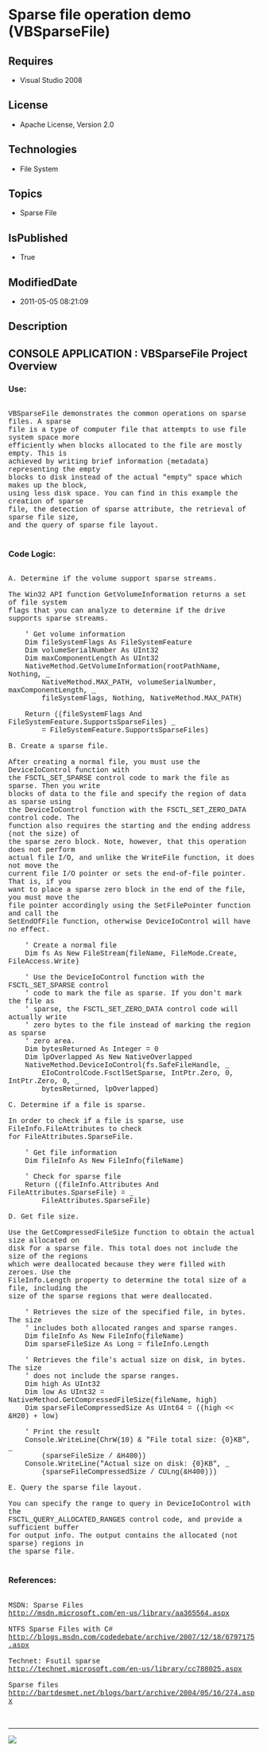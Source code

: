 # Sparse file operation demo (VBSparseFile)
## Requires
* Visual Studio 2008
## License
* Apache License, Version 2.0
## Technologies
* File System
## Topics
* Sparse File
## IsPublished
* True
## ModifiedDate
* 2011-05-05 08:21:09
## Description

<p style="font-family:Courier New"></p>
<h2>CONSOLE APPLICATION : VBSparseFile Project Overview</h2>
<p style="font-family:Courier New"></p>
<h3>Use:</h3>
<p style="font-family:Courier New"><br>
VBSparseFile demonstrates the common operations on sparse files. A sparse <br>
file is a type of computer file that attempts to use file system space more <br>
efficiently when blocks allocated to the file are mostly empty. This is <br>
achieved by writing brief information (metadata) representing the empty <br>
blocks to disk instead of the actual &quot;empty&quot; space which makes up the block,
<br>
using less disk space. You can find in this example the creation of sparse <br>
file, the detection of sparse attribute, the retrieval of sparse file size, <br>
and the query of sparse file layout.<br>
<br>
</p>
<h3>Code Logic:</h3>
<p style="font-family:Courier New"><br>
A. Determine if the volume support sparse streams.<br>
<br>
The Win32 API function GetVolumeInformation returns a set of file system <br>
flags that you can analyze to determine if the drive supports sparse streams. <br>
<br>
&nbsp;&nbsp;&nbsp;&nbsp;' Get volume information<br>
&nbsp;&nbsp;&nbsp;&nbsp;Dim fileSystemFlags As FileSystemFeature<br>
&nbsp;&nbsp;&nbsp;&nbsp;Dim volumeSerialNumber As UInt32<br>
&nbsp;&nbsp;&nbsp;&nbsp;Dim maxComponentLength As UInt32<br>
&nbsp;&nbsp;&nbsp;&nbsp;NativeMethod.GetVolumeInformation(rootPathName, Nothing, _<br>
&nbsp;&nbsp;&nbsp;&nbsp;&nbsp;&nbsp;&nbsp;&nbsp;NativeMethod.MAX_PATH, volumeSerialNumber, maxComponentLength, _<br>
&nbsp;&nbsp;&nbsp;&nbsp;&nbsp;&nbsp;&nbsp;&nbsp;fileSystemFlags, Nothing, NativeMethod.MAX_PATH)<br>
<br>
&nbsp;&nbsp;&nbsp;&nbsp;Return ((fileSystemFlags And FileSystemFeature.SupportsSparseFiles) _<br>
&nbsp;&nbsp;&nbsp;&nbsp;&nbsp;&nbsp;&nbsp;&nbsp;= FileSystemFeature.SupportsSparseFiles)<br>
<br>
B. Create a sparse file.<br>
<br>
After creating a normal file, you must use the DeviceIoControl function with <br>
the FSCTL_SET_SPARSE control code to mark the file as sparse. Then you write <br>
blocks of data to the file and specify the region of data as sparse using <br>
the DeviceIoControl function with the FSCTL_SET_ZERO_DATA control code. The <br>
function also requires the starting and the ending address (not the size) of <br>
the sparse zero block. Note, however, that this operation does not perform <br>
actual file I/O, and unlike the WriteFile function, it does not move the <br>
current file I/O pointer or sets the end-of-file pointer. That is, if you <br>
want to place a sparse zero block in the end of the file, you must move the <br>
file pointer accordingly using the SetFilePointer function and call the <br>
SetEndOfFile function, otherwise DeviceIoControl will have no effect. <br>
<br>
&nbsp;&nbsp;&nbsp;&nbsp;' Create a normal file<br>
&nbsp;&nbsp;&nbsp;&nbsp;Dim fs As New FileStream(fileName, FileMode.Create, FileAccess.Write)<br>
<br>
&nbsp;&nbsp;&nbsp;&nbsp;' Use the DeviceIoControl function with the FSCTL_SET_SPARSE control
<br>
&nbsp;&nbsp;&nbsp;&nbsp;' code to mark the file as sparse. If you don't mark the file as
<br>
&nbsp;&nbsp;&nbsp;&nbsp;' sparse, the FSCTL_SET_ZERO_DATA control code will actually write
<br>
&nbsp;&nbsp;&nbsp;&nbsp;' zero bytes to the file instead of marking the region as sparse
<br>
&nbsp;&nbsp;&nbsp;&nbsp;' zero area.<br>
&nbsp;&nbsp;&nbsp;&nbsp;Dim bytesReturned As Integer = 0<br>
&nbsp;&nbsp;&nbsp;&nbsp;Dim lpOverlapped As New NativeOverlapped<br>
&nbsp;&nbsp;&nbsp;&nbsp;NativeMethod.DeviceIoControl(fs.SafeFileHandle, _<br>
&nbsp;&nbsp;&nbsp;&nbsp;&nbsp;&nbsp;&nbsp;&nbsp;EIoControlCode.FsctlSetSparse, IntPtr.Zero, 0, IntPtr.Zero, 0, _<br>
&nbsp;&nbsp;&nbsp;&nbsp;&nbsp;&nbsp;&nbsp;&nbsp;bytesReturned, lpOverlapped)<br>
<br>
C. Determine if a file is sparse.<br>
<br>
In order to check if a file is sparse, use FileInfo.FileAttributes to check <br>
for FileAttributes.SparseFile.<br>
<br>
&nbsp;&nbsp;&nbsp;&nbsp;' Get file information<br>
&nbsp;&nbsp;&nbsp;&nbsp;Dim fileInfo As New FileInfo(fileName)<br>
<br>
&nbsp;&nbsp;&nbsp;&nbsp;' Check for sparse file<br>
&nbsp;&nbsp;&nbsp;&nbsp;Return ((fileInfo.Attributes And FileAttributes.SparseFile) = _<br>
&nbsp;&nbsp;&nbsp;&nbsp;&nbsp;&nbsp;&nbsp;&nbsp;FileAttributes.SparseFile)<br>
<br>
D. Get file size.<br>
<br>
Use the GetCompressedFileSize function to obtain the actual size allocated on <br>
disk for a sparse file. This total does not include the size of the regions <br>
which were deallocated because they were filled with zeroes. Use the <br>
FileInfo.Length property to determine the total size of a file, including the <br>
size of the sparse regions that were deallocated.<br>
<br>
&nbsp;&nbsp;&nbsp;&nbsp;' Retrieves the size of the specified file, in bytes. The size
<br>
&nbsp;&nbsp;&nbsp;&nbsp;' includes both allocated ranges and sparse ranges.<br>
&nbsp;&nbsp;&nbsp;&nbsp;Dim fileInfo As New FileInfo(fileName)<br>
&nbsp;&nbsp;&nbsp;&nbsp;Dim sparseFileSize As Long = fileInfo.Length<br>
<br>
&nbsp;&nbsp;&nbsp;&nbsp;' Retrieves the file's actual size on disk, in bytes. The size
<br>
&nbsp;&nbsp;&nbsp;&nbsp;' does not include the sparse ranges.<br>
&nbsp;&nbsp;&nbsp;&nbsp;Dim high As UInt32<br>
&nbsp;&nbsp;&nbsp;&nbsp;Dim low As UInt32 = NativeMethod.GetCompressedFileSize(fileName, high)<br>
&nbsp;&nbsp;&nbsp;&nbsp;Dim sparseFileCompressedSize As UInt64 = ((high &lt;&lt; &H20) &#43; low)<br>
<br>
&nbsp;&nbsp;&nbsp;&nbsp;' Print the result<br>
&nbsp;&nbsp;&nbsp;&nbsp;Console.WriteLine(ChrW(10) & &quot;File total size: {0}KB&quot;, _<br>
&nbsp;&nbsp;&nbsp;&nbsp;&nbsp;&nbsp;&nbsp;&nbsp;(sparseFileSize / &H400))<br>
&nbsp;&nbsp;&nbsp;&nbsp;Console.WriteLine(&quot;Actual size on disk: {0}KB&quot;, _<br>
&nbsp;&nbsp;&nbsp;&nbsp;&nbsp;&nbsp;&nbsp;&nbsp;(sparseFileCompressedSize / CULng(&H400)))<br>
<br>
E. Query the sparse file layout.<br>
<br>
You can specify the range to query in DeviceIoControl with the <br>
FSCTL_QUERY_ALLOCATED_RANGES control code, and provide a sufficient buffer <br>
for output info. The output contains the allocated (not sparse) regions in <br>
the sparse file.<br>
<br>
</p>
<h3>References:</h3>
<p style="font-family:Courier New"><br>
MSDN: Sparse Files<br>
<a target="_blank" href="http://msdn.microsoft.com/en-us/library/aa365564.aspx">http://msdn.microsoft.com/en-us/library/aa365564.aspx</a><br>
<br>
NTFS Sparse Files with C#<br>
<a target="_blank" href="http://blogs.msdn.com/codedebate/archive/2007/12/18/6797175.aspx">http://blogs.msdn.com/codedebate/archive/2007/12/18/6797175.aspx</a><br>
<br>
Technet: Fsutil sparse<br>
<a target="_blank" href="http://technet.microsoft.com/en-us/library/cc788025.aspx">http://technet.microsoft.com/en-us/library/cc788025.aspx</a><br>
<br>
Sparse files<br>
<a target="_blank" href="http://bartdesmet.net/blogs/bart/archive/2004/05/16/274.aspx">http://bartdesmet.net/blogs/bart/archive/2004/05/16/274.aspx</a><br>
<br>
<br>
</p>
<hr>
<div><a href="http://go.microsoft.com/?linkid=9759640" style="margin-top:3px"><img src="http://bit.ly/onecodelogo">
</a></div>
